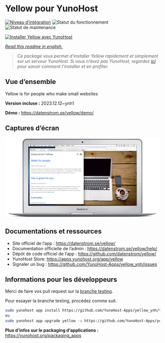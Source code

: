 <!--
N.B.: This README was automatically generated by https://github.com/YunoHost/apps/tree/master/tools/README-generator
It shall NOT be edited by hand.
-->

# Yellow pour YunoHost

[![Niveau d’intégration](https://dash.yunohost.org/integration/yellow.svg)](https://dash.yunohost.org/appci/app/yellow) ![Statut du fonctionnement](https://ci-apps.yunohost.org/ci/badges/yellow.status.svg) ![Statut de maintenance](https://ci-apps.yunohost.org/ci/badges/yellow.maintain.svg)

[![Installer Yellow avec YunoHost](https://install-app.yunohost.org/install-with-yunohost.svg)](https://install-app.yunohost.org/?app=yellow)

*[Read this readme in english.](./README.md)*

> *Ce package vous permet d’installer Yellow rapidement et simplement sur un serveur YunoHost.
Si vous n’avez pas YunoHost, regardez [ici](https://yunohost.org/#/install) pour savoir comment l’installer et en profiter.*

## Vue d’ensemble

Yellow is for people who make small websites

**Version incluse :** 2023.12.12~ynh1

**Démo :** https://datenstrom.se/yellow/demo/

## Captures d’écran

![Capture d’écran de Yellow](./doc/screenshots/datenstrom-yellow-en.png)

## Documentations et ressources

* Site officiel de l’app : <https://datenstrom.se/yellow/>
* Documentation officielle de l’admin : <https://datenstrom.se/yellow/help/>
* Dépôt de code officiel de l’app : <https://github.com/datenstrom/yellow/>
* YunoHost Store: <https://apps.yunohost.org/app/yellow>
* Signaler un bug : <https://github.com/YunoHost-Apps/yellow_ynh/issues>

## Informations pour les développeurs

Merci de faire vos pull request sur la [branche testing](https://github.com/YunoHost-Apps/yellow_ynh/tree/testing).

Pour essayer la branche testing, procédez comme suit.

``` bash
sudo yunohost app install https://github.com/YunoHost-Apps/yellow_ynh/tree/testing --debug
ou
sudo yunohost app upgrade yellow -u https://github.com/YunoHost-Apps/yellow_ynh/tree/testing --debug
```

**Plus d’infos sur le packaging d’applications :** <https://yunohost.org/packaging_apps>